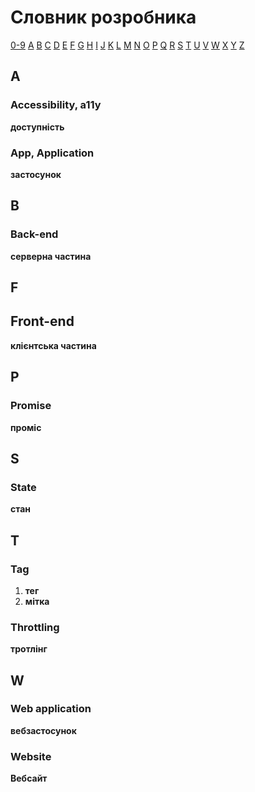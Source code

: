 # Словник розробника

[0-9](#0-9) [A](#a) [B](#b) [C](#c) [D](#d) [E](#e) [F](#f) [G](#g) [H](#h) [I](#i) [J](#j) [K](#k) [L](#l) [M](#m) [N](#n) [O](#o) [P](#p) [Q](#q) [R](#r) [S](#s) [T](#t) [U](#u) [V](#v) [W](#w) [X](#x) [Y](#y) [Z](#z)

## A

### Accessibility, a11y

**доступність**

### App, Application

**застосунок**

## B

### Back-end

**серверна частина**

## F

## Front-end

**клієнтська частина**

## P

### Promise

**проміс**

## S

### State

**стан**

## T

### Tag

1. **тег**
2. **мітка**

### Throttling

**тротлінг**

## W

### Web application

**вебзастосунок**

### Website

**Вебсайт**
